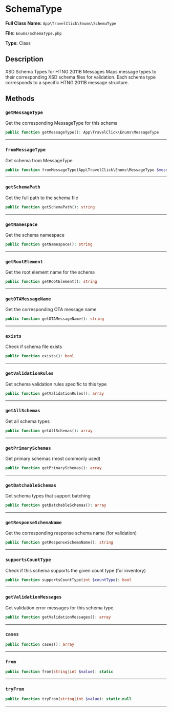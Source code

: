 # SchemaType

**Full Class Name:** `App\TravelClick\Enums\SchemaType`

**File:** `Enums/SchemaType.php`

**Type:** Class

## Description

XSD Schema Types for HTNG 2011B Messages
Maps message types to their corresponding XSD schema files for validation.
Each schema type corresponds to a specific HTNG 2011B message structure.

## Methods

### `getMessageType`

Get the corresponding MessageType for this schema

```php
public function getMessageType(): App\TravelClick\Enums\MessageType
```

---

### `fromMessageType`

Get schema from MessageType

```php
public function fromMessageType(App\TravelClick\Enums\MessageType $messageType): self
```

---

### `getSchemaPath`

Get the full path to the schema file

```php
public function getSchemaPath(): string
```

---

### `getNamespace`

Get the schema namespace

```php
public function getNamespace(): string
```

---

### `getRootElement`

Get the root element name for the schema

```php
public function getRootElement(): string
```

---

### `getOTAMessageName`

Get the corresponding OTA message name

```php
public function getOTAMessageName(): string
```

---

### `exists`

Check if schema file exists

```php
public function exists(): bool
```

---

### `getValidationRules`

Get schema validation rules specific to this type

```php
public function getValidationRules(): array
```

---

### `getAllSchemas`

Get all schema types

```php
public function getAllSchemas(): array
```

---

### `getPrimarySchemas`

Get primary schemas (most commonly used)

```php
public function getPrimarySchemas(): array
```

---

### `getBatchableSchemas`

Get schema types that support batching

```php
public function getBatchableSchemas(): array
```

---

### `getResponseSchemaName`

Get the corresponding response schema name (for validation)

```php
public function getResponseSchemaName(): string
```

---

### `supportsCountType`

Check if this schema supports the given count type (for inventory)

```php
public function supportsCountType(int $countType): bool
```

---

### `getValidationMessages`

Get validation error messages for this schema type

```php
public function getValidationMessages(): array
```

---

### `cases`

```php
public function cases(): array
```

---

### `from`

```php
public function from(string|int $value): static
```

---

### `tryFrom`

```php
public function tryFrom(string|int $value): static|null
```

---


